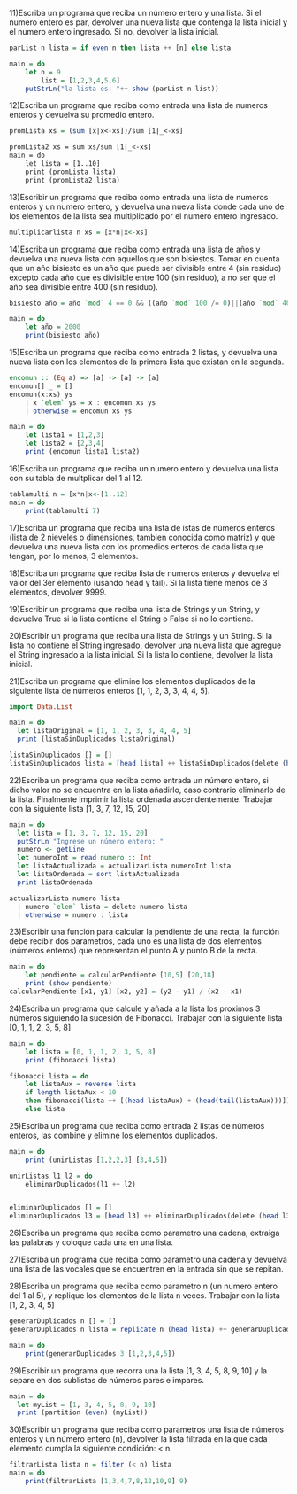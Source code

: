 
11)Escriba un programa que reciba un número entero y una lista. 
Si el numero entero es par, devolver una nueva lista que contenga la lista inicial y el numero entero ingresado. Si no, devolver la lista inicial.
```Haskell
parList n lista = if even n then lista ++ [n] else lista

main = do
    let n = 9
        list = [1,2,3,4,5,6]
    putStrLn("la lista es: "++ show (parList n list))
```
12)Escriba un programa que reciba como entrada una lista de numeros enteros y devuelva su promedio entero.
```Haskell
promLista xs = (sum [x|x<-xs])/sum [1|_<-xs]

promLista2 xs = sum xs/sum [1|_<-xs]
main = do
    let lista = [1..10]
    print (promLista lista)
    print (promLista2 lista)
```
13)Escribir un programa que reciba como entrada una lista de numeros enteros y un numero entero,
y devuelva una nueva lista donde cada uno de los elementos de la lista sea multiplicado por el numero entero ingresado.
```Haskell
multiplicarlista n xs = [x*n|x<-xs]
```
14)Escriba un programa que reciba como entrada una lista de años y devuelva una nueva lista con aquellos que son bisiestos. 
Tomar en cuenta que un año bisiesto es un año que puede ser divisible entre 4 (sin residuo) excepto cada año que es divisible entre 100 (sin residuo), 
a no ser que el año sea divisible entre 400 (sin residuo).
```Haskell
bisiesto año = año `mod` 4 == 0 && ((año `mod` 100 /= 0)||(año `mod` 400 == 0))

main = do
    let año = 2000
    print(bisiesto año)
```

15)Escriba un programa que reciba como entrada 2 listas, y devuelva una nueva lista con los elementos de la primera lista que existan en la segunda.
```Haskell
encomun :: (Eq a) => [a] -> [a] -> [a]
encomun[] _ = []
encomun(x:xs) ys
    | x `elem` ys = x : encomun xs ys
    | otherwise = encomun xs ys

main = do
    let lista1 = [1,2,3]
    let lista2 = [2,3,4]
    print (encomun lista1 lista2)
```
16)Escriba un programa que reciba un numero entero y devuelva una lista con su tabla de multplicar del 1 al 12.
```Haskell
tablamulti n = [x*n|x<-[1..12]
main = do
    print(tablamulti 7)
```
17)Escriba un programa que reciba una lista de istas de números enteros (lista de 2 nieveles o dimensiones, 
tambien conocida como matriz) y que devuelva una nueva lista con los promedios enteros de cada lista que tengan, por lo menos, 3 elementos.

18)Escriba un programa que reciba lista de numeros enteros y devuelva el valor del 3er elemento (usando head y tail). 
Si la lista tiene menos de 3 elementos, devolver 9999.

19)Escribir un programa que reciba una lista de Strings y un String, y devuelva True si la lista contiene el String o False si no lo contiene.

20)Escribir un programa que reciba una lista de Strings y un String. Si la lista no contiene el String ingresado,
devolver una nueva lista que agregue el String ingresado a la lista inicial. Si la lista lo contiene, devolver la lista inicial.


21)Escriba un programa que elimine los elementos duplicados de la siguiente lista de números enteros [1, 1, 2, 3, 3, 4, 4, 5].
``` Haskell
import Data.List

main = do
  let listaOriginal = [1, 1, 2, 3, 3, 4, 4, 5]
  print (listaSinDuplicados listaOriginal)

listaSinDuplicados [] = []
listaSinDuplicados lista = [head lista] ++ listaSinDuplicados(delete (head lista) (tail lista
```

22)Escriba un programa que reciba como entrada un número entero, si dicho valor no se encuentra en la lista añadirlo, 
caso contrario eliminarlo de la lista. Finalmente imprimir la lista ordenada ascendentemente. Trabajar con la siguiente lista [1, 3, 7, 12, 15, 20]
```Haskell
main = do
  let lista = [1, 3, 7, 12, 15, 20]
  putStrLn "Ingrese un número entero: "
  numero <- getLine
  let numeroInt = read numero :: Int
  let listaActualizada = actualizarLista numeroInt lista
  let listaOrdenada = sort listaActualizada
  print listaOrdenada

actualizarLista numero lista
  | numero `elem` lista = delete numero lista
  | otherwise = numero : lista
```

23)Escribir una función para calcular la pendiente de una recta, la función debe recibir dos parametros, 
cada uno es una lista de dos elementos (números enteros) que representan el punto A y punto B de la recta.
```Haskell
main = do
    let pendiente = calcularPendiente [10,5] [20,18]
    print (show pendiente)
calcularPendiente [x1, y1] [x2, y2] = (y2 - y1) / (x2 - x1)
```

24)Escriba un programa que calcule y añada a la lista los proximos 3 números siguiendo la sucesión de Fibonacci. 
Trabajar con la siguiente lista [0, 1, 1, 2, 3, 5, 8]
```Haskell
main = do
    let lista = [0, 1, 1, 2, 3, 5, 8]
    print (fibonacci lista)

fibonacci lista = do 
    let listaAux = reverse lista
    if length listaAux < 10
    then fibonacci(lista ++ [(head listaAux) + (head(tail(listaAux)))]) 
    else lista
```
25)Escriba un programa que reciba como entrada 2 listas de números enteros, las combine y elimine los elementos duplicados.
```Haskell
main = do
    print (unirListas [1,2,2,3] [3,4,5])

unirListas l1 l2 = do
    eliminarDuplicados(l1 ++ l2)


eliminarDuplicados [] = []
eliminarDuplicados l3 = [head l3] ++ eliminarDuplicados(delete (head l3) (tail l3))
```
26)Escriba un programa que reciba como parametro una cadena, extraiga las palabras y coloque cada una en una lista.

27)Escriba un programa que reciba como parametro una cadena y devuelva una lista de las vocales que se encuentren en la entrada sin que se repitan.

28)Escriba un programa que reciba como parametro n (un numero entero del 1 al 5), y replique los elementos de la lista n veces. Trabajar con la lista [1, 2, 3, 4, 5]
```Haskell
generarDuplicados n [] = []
generarDuplicados n lista = replicate n (head lista) ++ generarDuplicados n (tail lista)

main = do
    print(generarDuplicados 3 [1,2,3,4,5])
```
29)Escribir un programa que recorra una la lista [1, 3, 4, 5, 8, 9, 10] y la separe en dos sublistas de números pares e impares.
```Haskell
main = do
  let myList = [1, 3, 4, 5, 8, 9, 10]
  print (partition (even) (myList))
```
30)Escribir un programa que reciba como parametros una lista de números enteros y un número entero (n), 
devolver la lista filtrada en la que cada elemento cumpla la siguiente condición: < n.
```Haskell
filtrarLista lista n = filter (< n) lista 
main = do 
    print(filtrarLista [1,3,4,7,8,12,10,9] 9)
```

